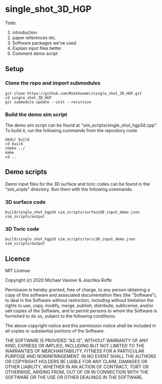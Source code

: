 # single_shot_3D_HGP
Todo: 

1) introduction
2) paper references etc.
3) Software packages we've used
4) Explain input files better
5) Comment demo script

## Setup

### Clone the repo and import submodules

```
git clone https://github.com/MikeVasmer/single_shot_3D_HGP.git
cd single_shot_3D_HGP
git submodule update --init --recursive
```

### Build the demo sim script
The demo sim script can be found at "sim_scripts/single_shot_hgp3d.cpp". To build it, run the following commands from the repository route

```
mkdir build
cd build
cmake ../
make
cd ..
```


## Demo scripts

Demo input files for the 3D surface and toric codes can be found in the "sim_sripts" directory. Run them with the following commands:

### 3D surface code

```
build/single_shot_hgp3d sim_scripts/surface3D_input_demo.json sim_scripts/output
```

### 3D Toric code
```
build/single_shot_hgp3d sim_scripts/toric3D_input_demo.json sim_scripts/output
```

## Licence
MIT License

Copyright (c) 2020 Michael Vasmer & Joschka Roffe

Permission is hereby granted, free of charge, to any person obtaining a copy
of this software and associated documentation files (the "Software"), to deal
in the Software without restriction, including without limitation the rights
to use, copy, modify, merge, publish, distribute, sublicense, and/or sell
copies of the Software, and to permit persons to whom the Software is
furnished to do so, subject to the following conditions:

The above copyright notice and this permission notice shall be included in all
copies or substantial portions of the Software.

THE SOFTWARE IS PROVIDED "AS IS", WITHOUT WARRANTY OF ANY KIND, EXPRESS OR
IMPLIED, INCLUDING BUT NOT LIMITED TO THE WARRANTIES OF MERCHANTABILITY,
FITNESS FOR A PARTICULAR PURPOSE AND NONINFRINGEMENT. IN NO EVENT SHALL THE
AUTHORS OR COPYRIGHT HOLDERS BE LIABLE FOR ANY CLAIM, DAMAGES OR OTHER
LIABILITY, WHETHER IN AN ACTION OF CONTRACT, TORT OR OTHERWISE, ARISING FROM,
OUT OF OR IN CONNECTION WITH THE SOFTWARE OR THE USE OR OTHER DEALINGS IN THE
SOFTWARE.
